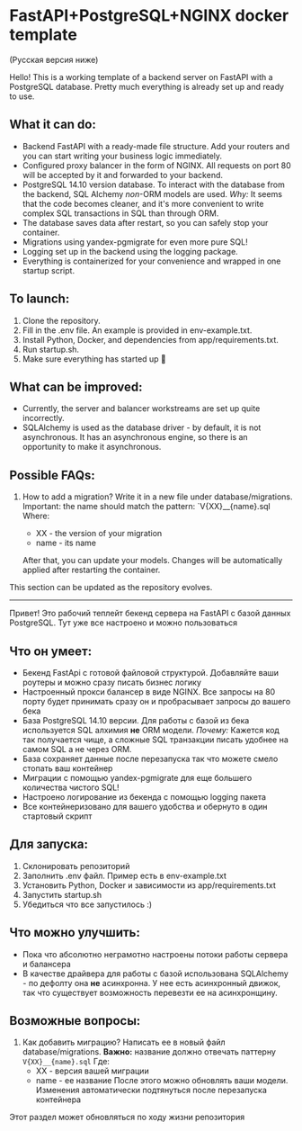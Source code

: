 # FastAPI+PostgreSQL+NGINX docker template
(Русская версия ниже)

Hello!
This is a working template of a backend server on FastAPI with a PostgreSQL database. Pretty much everything is already set up and ready to use.

What it can do:
-
- Backend FastAPI with a ready-made file structure. Add your routers and you can start writing your business logic immediately.
- Configured proxy balancer in the form of NGINX. All requests on port 80 will be accepted by it and forwarded to your backend.
- PostgreSQL 14.10 version database. To interact with the database from the backend, SQL Alchemy _non_-ORM models are used. *Why:* It seems that the code becomes cleaner, and it's more convenient to write complex SQL transactions in SQL than through ORM.
- The database saves data after restart, so you can safely stop your container.
- Migrations using yandex-pgmigrate for even more pure SQL!
- Logging set up in the backend using the logging package.
- Everything is containerized for your convenience and wrapped in one startup script.

To launch:
-
1. Clone the repository.
2. Fill in the .env file. An example is provided in env-example.txt.
3. Install Python, Docker, and dependencies from app/requirements.txt.
4. Run startup.sh.
5. Make sure everything has started up 🙂

What can be improved:
-
- Currently, the server and balancer workstreams are set up quite incorrectly.
- SQLAlchemy is used as the database driver - by default, it is not asynchronous. It has an asynchronous engine, so there is an opportunity to make it asynchronous.

**Possible FAQs:**
-
1. How to add a migration?
Write it in a new file under database/migrations. Important: the name should match the pattern: `V{XX}__{name}.sql
Where:
    - XX - the version of your migration
    - name - its name

    After that, you can update your models. Changes will be automatically applied after restarting the container.

This section can be updated as the repository evolves.

--------------
Привет!
Это рабочий теплейт бекенд сервера на FastAPI с базой данных PostgreSQL. Тут уже все настроено и можно пользоваться

**Что он умеет:**
-
- Бекенд FastApi с готовой файловой структурой. Добавляйте ваши роутеры и можно сразу писать бизнес логику
- Настроенный прокси балансер в виде NGINX. Все запросы на 80 порту будет принимать сразу он и пробрасывает запросы до вашего бека
- База PostgreSQL 14.10 версии. Для работы с базой из бека используется SQL алхимия **не** ORM модели. *Почему:* Кажется код так получается чище, а сложные SQL транзакции писать удобнее на самом SQL а не через ORM.
- База сохраняет данные после перезапуска так что можете смело стопать ваш контейнер
- Миграции с помощью yandex-pgmigrate для еще большего количества чистого SQL!
- Настроено логирование из бекенда с помощью logging пакета
- Все контейнеризовано для вашего удобства и обернуто в один стартовый скрипт

**Для запуска:**
-
1. Склонировать репозиторий
2. Заполнить .env файл. Пример есть в env-example.txt
3. Установить Python, Docker и зависимости из app/requirements.txt
4. Запустить startup.sh
5. Убедиться что все запустилось :)

**Что можно улучшить:**
-
- Пока что абсолютно неграмотно настроены потоки работы сервера и балансера
- В качестве драйвера для работы с базой использована SQLAlchemy - по дефолту она **не** асинхронна. У нее есть асинхронный движок, так что существует возможность перевезти ее на асинхронщину.

**Возможные вопросы:**
-
1. Как добавить миграцию?
Написать ее в новый файл database/migrations. **Важно:** название должно отвечать паттерну ```V{XX}__{name}.sql```
Где:
    - XX - версия вашей миграции
    - name - ее название
    После этого можно обновлять ваши модели. Изменения автоматически подтянуться после перезапуска контейнера

Этот раздел может обновляться по ходу жизни репозитория 
